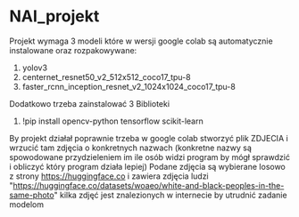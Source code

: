 # NAI_projekt

Projekt wymaga 3 modeli które w wersji google colab są automatycznie instalowane oraz rozpakowywane:

1. yolov3
2. centernet_resnet50_v2_512x512_coco17_tpu-8
3. faster_rcnn_inception_resnet_v2_1024x1024_coco17_tpu-8


Dodatkowo trzeba zainstalować 3 Biblioteki


1. !pip install opencv-python tensorflow scikit-learn

By projekt działał poprawnie trzeba w google colab stworzyć plik ZDJECIA i wrzucić tam zdjęcia o konkretnych nazwach (konkretne nazwy są spowodowane przydzieleniem im ile osób widzi program by mógł sprawdzić i obliczyć który program działa lepiej)
Podane zdjęcia są wybierane losowo z strony https://huggingface.co i zawiera zdjęcia ludzi
"https://huggingface.co/datasets/woaeo/white-and-black-peoples-in-the-same-photo"
kilka zdjęć jest znalezionych w internecie by utrudnić zadanie modelom
